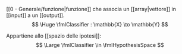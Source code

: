 [[0 - Generale/funzione|funzione]] che associa un [[array|vettore]] in [[input]] a un [[output]].
$$
\Huge
\fmlClassifier : \mathbb{X} \to \mathbb{Y}
$$

Appartiene allo [[spazio delle ipotesi]]:
$$
\Large
\fmlClassifier \in \fmlHypothesisSpace
$$

